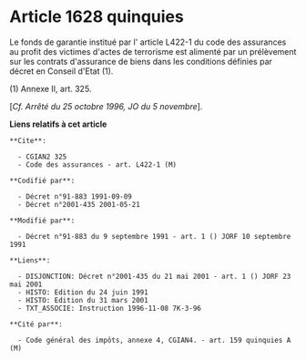 # Article 1628 quinquies

Le fonds de garantie institué par l' article L422-1 du code des assurances au profit des victimes d'actes de terrorisme est
alimenté par un prélèvement sur les contrats d'assurance de biens dans les conditions définies par décret en Conseil d'Etat
(1).

(1) Annexe II, art. 325.

[*Cf. Arrêté du 25 octobre 1996, JO du 5 novembre*].

**Liens relatifs à cet article**

	**Cite**:

	  - CGIAN2 325
	  - Code des assurances - art. L422-1 (M)

	**Codifié par**:

	  - Décret n°91-883 1991-09-09
	  - Décret n°2001-435 2001-05-21

	**Modifié par**:

	  - Décret n°91-883 du 9 septembre 1991 - art. 1 () JORF 10 septembre 1991

	**Liens**:

	  - DISJONCTION: Décret n°2001-435 du 21 mai 2001 - art. 1 () JORF 23 mai 2001
	  - HISTO: Edition du 24 juin 1991
	  - HISTO: Edition du 31 mars 2001
	  - TXT_ASSOCIE: Instruction 1996-11-08 7K-3-96

	**Cité par**:

	  - Code général des impôts, annexe 4, CGIAN4. - art. 159 quinquies A (M)
